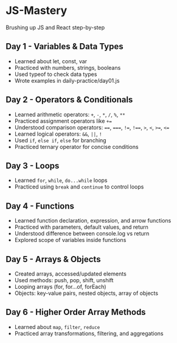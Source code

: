 # JS-Mastery

Brushing up JS and React step-by-step

## Day 1 - Variables & Data Types

- Learned about let, const, var
- Practiced with numbers, strings, booleans
- Used typeof to check data types
- Wrote examples in daily-practice/day01.js

## Day 2 - Operators & Conditionals

- Learned arithmetic operators: `+`, `-`, `*`, `/`, `%`, `**`
- Practiced assignment operators like `+=`
- Understood comparison operators: `==`, `===`, `!=`, `!==`, `>`, `<`, `>=`, `<=`
- Learned logical operators: `&&`, `||`, `!`
- Used `if`, `else if`, `else` for branching
- Practiced ternary operator for concise conditions

## Day 3 - Loops

- Learned `for`, `while`, `do...while` loops
- Practiced using `break` and `continue` to control loops

## Day 4 - Functions

- Learned function declaration, expression, and arrow functions
- Practiced with parameters, default values, and return
- Understood difference between console.log vs return
- Explored scope of variables inside functions

## Day 5 - Arrays & Objects

- Created arrays, accessed/updated elements
- Used methods: push, pop, shift, unshift
- Looping arrays (for, for...of, forEach)
- Objects: key-value pairs, nested objects, array of objects

## Day 6 - Higher Order Array Methods

- Learned about `map`, `filter`, `reduce`
- Practiced array transformations, filtering, and aggregations
